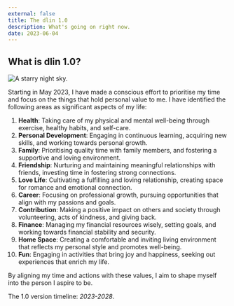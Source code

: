 ```yaml
---
external: false
title: The dlin 1.0
description: What's going on right now.
date: 2023-06-04
---
```


## What is dlin 1.0?

![A starry night sky.](/images/img-dlin-1.0-2023-06.png)

Starting in May 2023, I have made a conscious effort to prioritise my time and focus on the things that hold personal value to me. I have identified the following areas as significant aspects of my life:

1. **Health**: Taking care of my physical and mental well-being through exercise, healthy habits, and self-care.
2. **Personal Development**: Engaging in continuous learning, acquiring new skills, and working towards personal growth.
3. **Family**: Prioritising quality time with family members, and fostering a supportive and loving environment.
4. **Friendship**: Nurturing and maintaining meaningful relationships with friends, investing time in fostering strong connections.
5. **Love Life**: Cultivating a fulfilling and loving relationship, creating space for romance and emotional connection.
6. **Career**: Focusing on professional growth, pursuing opportunities that align with my passions and goals.
7. **Contribution**: Making a positive impact on others and society through volunteering, acts of kindness, and giving back.
8. **Finance**: Managing my financial resources wisely, setting goals, and working towards financial stability and security.
9. **Home Space**: Creating a comfortable and inviting living environment that reflects my personal style and promotes well-being.
10. **Fun**: Engaging in activities that bring joy and happiness, seeking out experiences that enrich my life.

By aligning my time and actions with these values, I aim to shape myself into the person I aspire to be.

The 1.0 version timeline: _2023-2028_.
